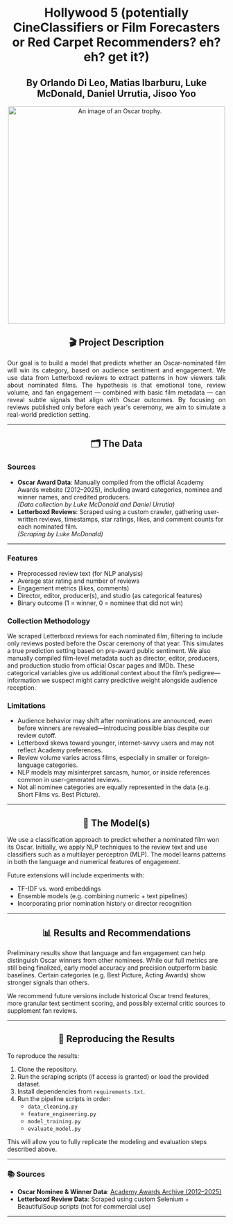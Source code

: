 <h1 align="center">Hollywood 5 (potentially CineClassifiers or Film Forecasters or Red Carpet Recommenders? eh? eh? get it?)</h1>
<h2 align="center">By Orlando Di Leo, Matias Ibarburu, Luke McDonald, Daniel Urrutia, Jisoo Yoo</h2>
<p align="center"> <img src="https://hips.hearstapps.com/hmg-prod/images/overview-of-the-oscar-statue-at-meet-the-oscars-at-the-time-news-photo-1588178852.jpg" alt="An image of an Oscar trophy." width="500"> </p>
<h2 align="center">🎬 Project Description</h2>

<p align="justify">
Our goal is to build a model that predicts whether an Oscar-nominated film will win its category, based on audience sentiment and engagement. We use data from Letterboxd reviews to extract patterns in how viewers talk about nominated films. The hypothesis is that emotional tone, review volume, and fan engagement — combined with basic film metadata — can reveal subtle signals that align with Oscar outcomes. By focusing on reviews published only before each year's ceremony, we aim to simulate a real-world prediction setting.
</p>

---

<h2 align="center">🗂️ The Data</h2>

<h3>Sources</h3>

- **Oscar Award Data**: Manually compiled from the official Academy Awards website (2012–2025), including award categories, nominee and winner names, and credited producers.  
  <i>(Data collection by Luke McDonald and Daniel Urrutia)</i>  
- **Letterboxd Reviews**: Scraped using a custom crawler, gathering user-written reviews, timestamps, star ratings, likes, and comment counts for each nominated film.  
  <i>(Scraping by Luke McDonald)</i>

---
<h3>Features</h3>
<ul>
  <li>Preprocessed review text (for NLP analysis)</li>
  <li>Average star rating and number of reviews</li>
  <li>Engagement metrics (likes, comments)</li>
  <li>Director, editor, producer(s), and studio (as categorical features)</li>
  <li>Binary outcome (1 = winner, 0 = nominee that did not win)</li>
</ul>


<h3 align="left">Collection Methodology</h3>

<p>
We scraped Letterboxd reviews for each nominated film, filtering to include only reviews posted before the Oscar ceremony of that year. This simulates a true prediction setting based on pre-award public sentiment. We also manually compiled film-level metadata such as director, editor, producers, and production studio from official Oscar pages and IMDb. These categorical variables give us additional context about the film’s pedigree—information we suspect might carry predictive weight alongside audience reception.
</p>

<h3>Limitations</h3>

- Audience behavior may shift after nominations are announced, even before winners are revealed—introducing possible bias despite our review cutoff.
- Letterboxd skews toward younger, internet-savvy users and may not reflect Academy preferences.
- Review volume varies across films, especially in smaller or foreign-language categories.
- NLP models may misinterpret sarcasm, humor, or inside references common in user-generated reviews.
- Not all nominee categories are equally represented in the data (e.g. Short Films vs. Best Picture).

---

<h2 align="center">🧠 The Model(s)</h2>

We use a classification approach to predict whether a nominated film won its Oscar. Initially, we apply NLP techniques to the review text and use classifiers such as a multilayer perceptron (MLP). The model learns patterns in both the language and numerical features of engagement.

Future extensions will include experiments with:
- TF-IDF vs. word embeddings
- Ensemble models (e.g. combining numeric + text pipelines)
- Incorporating prior nomination history or director recognition

---

<h2 align="center">📊 Results and Recommendations</h2>

Preliminary results show that language and fan engagement can help distinguish Oscar winners from other nominees. While our full metrics are still being finalized, early model accuracy and precision outperform basic baselines. Certain categories (e.g. Best Picture, Acting Awards) show stronger signals than others.

We recommend future versions include historical Oscar trend features, more granular text sentiment scoring, and possibly external critic sources to supplement fan reviews.

---

<h2 align="center">🔁 Reproducing the Results</h2>

To reproduce the results:
1. Clone the repository.
2. Run the scraping scripts (if access is granted) or load the provided dataset.
3. Install dependencies from `requirements.txt`.
4. Run the pipeline scripts in order:
   - `data_cleaning.py`
   - `feature_engineering.py`
   - `model_training.py`
   - `evaluate_model.py`

This will allow you to fully replicate the modeling and evaluation steps described above.

---

<h3>📚 Sources</h3>

- **Oscar Nominee & Winner Data**: [Academy Awards Archive (2012–2025)](https://www.oscars.org/oscars/ceremonies/)
- **Letterboxd Review Data**: Scraped using custom Selenium + BeautifulSoup scripts (not for commercial use)

---